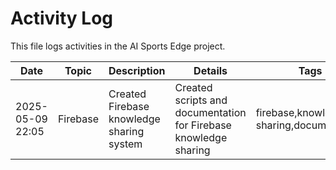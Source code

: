 # Activity Log

This file logs activities in the AI Sports Edge project.

| Date | Topic | Description | Details | Tags |
|------|-------|-------------|---------|------|
| 2025-05-09 22:05 | Firebase | Created Firebase knowledge sharing system | Created scripts and documentation for Firebase knowledge sharing | firebase,knowledge-sharing,documentation |